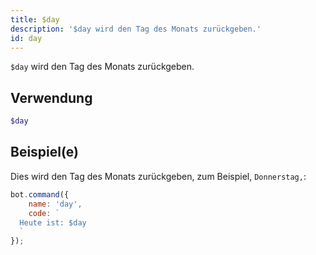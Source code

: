 ```yaml
---
title: $day
description: '$day wird den Tag des Monats zurückgeben.'
id: day
---
```


`$day` wird den Tag des Monats zurückgeben.

## Verwendung

```php
$day
```

## Beispiel(e)

Dies wird den Tag des Monats zurückgeben, zum Beispiel, `Donnerstag,`:

```javascript
bot.command({
    name: 'day',
    code: `
  Heute ist: $day
  `
});
```